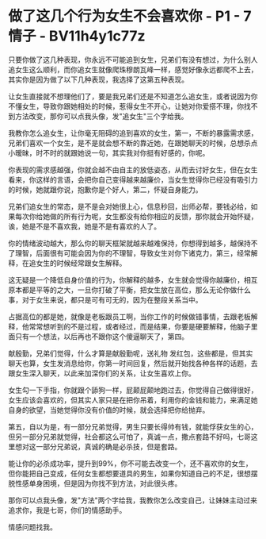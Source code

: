 # 做了这几个行为女生不会喜欢你 - P1 - 7情子 - BV11h4y1c77z

只要你做了这几种表现，你永远不可能追到女生，兄弟们有没有想过，为什么别人追女生这么顺利，而你追女生就像爬珠穆朗瓦峰一样，感觉好像永远都爬不上去，其实你是因为做了以下几种表现，我选择了这第五种表现。

让女生直接就不想理他们了，要是我兄弟们还是不知道怎么追女生，或者说因为你不懂女生，导致你跟她相处的时候，惹得女生不开心，让她对你爱搭不理，你找不到方法改变，那你可以点我头像，发"追女生"三个字给我。

我教你怎么追女生，让你毫无阻碍的追到喜欢的女生，第一，不断的暴露需求感，兄弟们喜欢一个女生，是不是就会想不断的靠近她，在跟她聊天的时候，总想杀点小暧昧，时不时的就跟她说一句，其实我对你挺有好感的，你呢。

你表现的需求感越强，你就会越不由自主的放低姿态，从而去讨好女生，但在女生看来，你这样的言语，会把你自己变得越来越廉价，当女生觉得你已经没有吸引力的时候，她就跟你说，抱歉你是个好人，第二，怀疑自身能力。

兄弟们追女生的常态，是不是会对她很上心，信息秒回，出师必帮，要钱必给，如果每次你给她做的所有行为呢，女生都没有给你相应的反馈，那你就会开始怀疑，诶，她是不是不喜欢我，她是不是有喜欢的人了。

你的情绪波动越大，那么你的聊天框架就越来越难保持，你想得到越多，越保持不了理智，后面很有可能会因为你的不理智，导致女生对你下诸克力，第三，经常解释，在追女生的时候经常跟女生解释。

这无疑是一个降低自身价值的行为，你解释的越多，女生就会觉得你越廉价，相互原本都是平等的之大，一旦你打破了平衡，把女生放在高位，那么无论你做什么事，对于女生来说，都只是可有可无的，因为在整段关系当中。

占据高位的都是她，就像是老板跟员工啊，当你工作的时候做错事情，去跟老板解释，他常常想听到的不是过程，或者经过，而是结果，你要是硬要解释，他脑子里面只有一个想法，以后再也不跟你这个傻逼聊天了，第四。

献殷勤，兄弟们觉得，什么才算是献殷勤呢，送礼物 发红包，这些都是，但其实聊天也算，女生发消息给你，你第一时间回复，然后就开始找各种各样的话题，去跟女生深入聊天，以此来加深你们的关系，让女生喜欢上你。

女生勾一下手指，你就跟个舔狗一样，屁颠屁颠地跑过去，你觉得自己做得很好，女生应该会喜欢的，但其实人家只是在把你吊着，利用你的金钱和能力，来满足她自身的欲望，当她觉得你没有价值的时候，就会选择把你给抛弃。

第五，自以为是，有一部分兄弟觉得，男生只要长得帅有钱，就能俘获女生的心，但另一部分兄弟就觉得，社会都这么可怕了，真诚一点，撒点套路不好吗，七哥这里想对这一部分兄弟说，真诚的确是必杀技，但是套路。

能让你的必杀成功率，提升到99%，你不可能去改变一个，还不喜欢你的女生，但你能把自己变成，任何女生都想要道具的男生，如果你知道自己的不足，很想摆脱性感单身困境，但是因为你找不到方法，对此很头疼。

那你可以点我头像，发"方法"两个字给我，我教你怎么改变自己，让妹妹主动过来追求你，我是七哥，你们的情感助手。

情感问题找我。